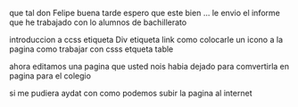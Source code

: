 que tal don Felipe buena tarde espero que este bien ...
le envio el informe que he trabajado con lo alumnos de bachillerato



introduccion a ccss
etiqueta Div
etiqueta link
como colocarle un icono a la pagina
como trabajar con csss
etqueta table


ahora editamos una pagina que usted nois habia dejado para comvertirla en pagina para el colegio


si me pudiera aydat con como podemos subir la pagina al internet

